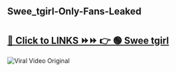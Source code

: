 
 ## Swee_tgirl-Only-Fans-Leaked

# <h2><a href="https://clipsfans.com/Swee_tgirl&ref=git">🔗 Click to LINKS ⏩⏩ 👉 🟢 Swee tgirl </a></h2>

<a href="https://clipsfans.com/Swee_tgirl&ref=git" rel="nofollow" data-target="animated-image.originalLink"><img src="https://i.ibb.co.com/xMMVF88/686577567.gif" alt="Viral Video Original" style="max-width: 100%; display: inline-block;" data-target="animated-image.originalImage"></a>
